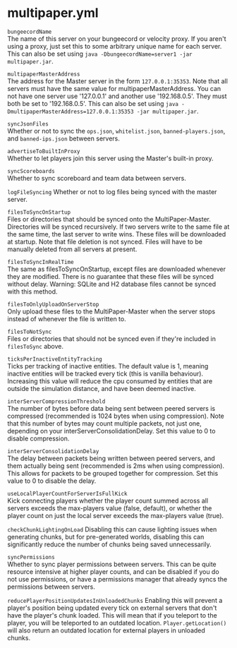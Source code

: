 # multipaper.yml

`bungeecordName`  
The name of this server on your bungeecord or velocity proxy. If you aren't
using a proxy, just set this to some arbitrary unique name for each server.
This can also be set using `java -DbungeecordName=server1 -jar multipaper.jar`.

`multipaperMasterAddress`  
The address for the Master server in the form `127.0.0.1:35353`. Note that all
servers must have the same value for multipaperMasterAddress. You can not have
one server use '127.0.0.1' and another use '192.168.0.5'. They must both be set
to '192.168.0.5'. This can also be set using
`java -DmultipaperMasterAddress=127.0.0.1:35353 -jar multipaper.jar`.

`syncJsonFiles`  
Whether or not to sync the `ops.json`, `whitelist.json`, `banned-players.json`,
and `banned-ips.json` between servers.

`advertiseToBuiltInProxy`  
Whether to let players join this server using the Master's built-in proxy.

`syncScoreboards`  
Whether to sync scoreboard and team data between servers.

`logFileSyncing`
Whether or not to log files being synced with the master server.

`filesToSyncOnStartup`  
Files or directories that should be synced onto the MultiPaper-Master.
Directories will be synced recursively. If two servers write to the same file
at the same time, the last server to write wins. These files will be downloaded
at startup. Note that file deletion is not synced. Files will have to be
manually deleted from all servers at present.

`filesToSyncInRealTime`  
The same as filesToSyncOnStartup, except files are downloaded whenever they are
modified. There is no guarantee that these files will be synced without delay.
Warning: SQLite and H2 database files cannot be synced with this method.

`filesToOnlyUploadOnServerStop`  
Only upload these files to the MultiPaper-Master when the server stops instead
of whenever the file is written to.

`filesToNotSync`  
Files or directories that should not be synced even if they're included in
`filesToSync` above.

`ticksPerInactiveEntityTracking`  
Ticks per tracking of inactive entities. The default value is 1, meaning
inactive entities will be tracked every tick (this is vanilla behaviour).
Increasing this value will reduce the cpu consumed by entities that are
outside the simulation distance, and have been deemed inactive.

`interServerCompressionThreshold`  
The number of bytes before data being sent between peered servers is compressed
(recommended is 1024 bytes when using compression). Note that this number of
bytes may count multiple packets, not just one, depending on your
interServerConsolidationDelay. Set this value to 0 to disable compression.

`interServerConsolidationDelay`  
The delay between packets being written between peered servers, and them
actually being sent (recommended is 2ms when using compression). This allows
for packets to be grouped together for compression. Set this value to 0 to
disable the delay.

`useLocalPlayerCountForServerIsFullKick`  
Kick connecting players whether the player count summed across all servers
exceeds the max-players value (false, default), or whether the player count on
just the local server exceeds the max-players value (true).

`checkChunkLightingOnLoad`
Disabling this can cause lighting issues when generating chunks, but for
pre-generated worlds, disabling this can significantly reduce the number of
chunks being saved unnecessarily.

`syncPermissions`  
Whether to sync player permissions between servers. This can be quite resource
intensive at higher player counts, and can be disabled if you do not use
permissions, or have a permissions manager that already syncs the permissions
between servers.

`reducePlayerPositionUpdatesInUnloadedChunks`
Enabling this will prevent a player's position being updated every tick on
external servers that don't have the player's chunk loaded. This will mean that
if you teleport to the player, you will be teleported to an outdated location.
`Player.getLocation()` will also return an outdated location for external
players in unloaded chunks.